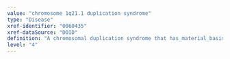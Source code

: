 ```yaml
---
value: "chromosome 1q21.1 duplication syndrome"
type: "Disease"
xref-identifier: "0060435"
xref-dataSource: "DOID"
definition: "A chromosomal duplication syndrome that has_material_basis_in duplication of the chromosome 1q21.1 region."
level: "4"
---
```

